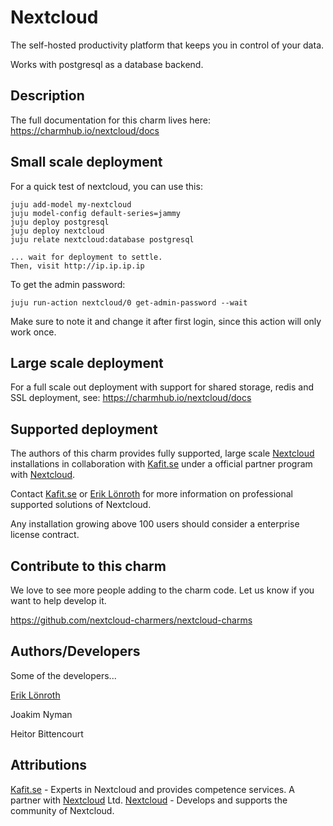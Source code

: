 # Nextcloud
The self-hosted productivity platform that keeps you in control of your data.

Works with postgresql as a database backend.

## Description
The full documentation for this charm lives here: https://charmhub.io/nextcloud/docs

## Small scale deployment
For a quick test of nextcloud, you can use this:

    juju add-model my-nextcloud
    juju model-config default-series=jammy
    juju deploy postgresql
    juju deploy nextcloud
    juju relate nextcloud:database postgresql

    ... wait for deployment to settle.
    Then, visit http://ip.ip.ip.ip

To get the admin password:

    juju run-action nextcloud/0 get-admin-password --wait

Make sure to note it and change it after first login, since this action will only work once.

## Large scale deployment
For a full scale out deployment with support for shared storage, redis and SSL deployment, see: https://charmhub.io/nextcloud/docs

## Supported deployment
The authors of this charm provides fully supported, large scale [Nextcloud] installations in collaboration with [Kafit.se] 
under a official partner program with [Nextcloud].

Contact [Kafit.se] or [Erik Lönroth] for more information on professional supported solutions of Nextcloud. 

Any installation growing above 100 users should consider a enterprise license contract.

## Contribute to this charm
We love to see more people adding to the charm code. Let us know if you want to help develop it.

https://github.com/nextcloud-charmers/nextcloud-charms

## Authors/Developers
Some of the developers...

[Erik Lönroth]

Joakim Nyman

Heitor Bittencourt

## Attributions
[Kafit.se] - Experts in Nextcloud and provides competence services. A partner with [Nextcloud] Ltd.
[Nextcloud] - Develops and supports the community of Nextcloud.

[Nextcloud]: https://nextcloud.com/
[Kafit.se]: https://kafit.se/?lang=en
[Erik Lönroth]: https://eriklonroth.com
